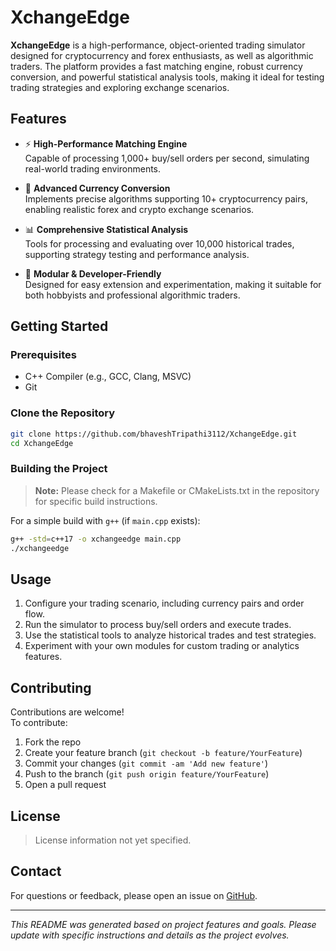 # XchangeEdge

**XchangeEdge** is a high-performance, object-oriented trading simulator designed for cryptocurrency and forex enthusiasts, as well as algorithmic traders. The platform provides a fast matching engine, robust currency conversion, and powerful statistical analysis tools, making it ideal for testing trading strategies and exploring exchange scenarios.

## Features

- ⚡ **High-Performance Matching Engine**  
  Capable of processing 1,000+ buy/sell orders per second, simulating real-world trading environments.

- 💱 **Advanced Currency Conversion**  
  Implements precise algorithms supporting 10+ cryptocurrency pairs, enabling realistic forex and crypto exchange scenarios.

- 📊 **Comprehensive Statistical Analysis**  
  Tools for processing and evaluating over 10,000 historical trades, supporting strategy testing and performance analysis.

- 🧩 **Modular & Developer-Friendly**  
  Designed for easy extension and experimentation, making it suitable for both hobbyists and professional algorithmic traders.

## Getting Started

### Prerequisites

- C++ Compiler (e.g., GCC, Clang, MSVC)
- Git

### Clone the Repository

```sh
git clone https://github.com/bhaveshTripathi3112/XchangeEdge.git
cd XchangeEdge
```

### Building the Project

> **Note:** Please check for a Makefile or CMakeLists.txt in the repository for specific build instructions.

For a simple build with `g++` (if `main.cpp` exists):

```sh
g++ -std=c++17 -o xchangeedge main.cpp
./xchangeedge
```

## Usage

1. Configure your trading scenario, including currency pairs and order flow.
2. Run the simulator to process buy/sell orders and execute trades.
3. Use the statistical tools to analyze historical trades and test strategies.
4. Experiment with your own modules for custom trading or analytics features.

## Contributing

Contributions are welcome!  
To contribute:

1. Fork the repo
2. Create your feature branch (`git checkout -b feature/YourFeature`)
3. Commit your changes (`git commit -am 'Add new feature'`)
4. Push to the branch (`git push origin feature/YourFeature`)
5. Open a pull request

## License

> License information not yet specified.

## Contact

For questions or feedback, please open an issue on [GitHub](https://github.com/bhaveshTripathi3112/XchangeEdge).

---

*This README was generated based on project features and goals. Please update with specific instructions and details as the project evolves.*
